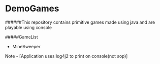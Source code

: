 # DemoGames

######This repository contains primitive games made using java and are playable using console

#####GameList

- MineSweeper



Note - [Application uses log4j2 to print on console(not sop)]
